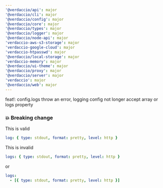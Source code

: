 ```yaml
---
'@verdaccio/api': major
'@verdaccio/cli': major
'@verdaccio/config': major
'@verdaccio/core': major
'@verdaccio/types': major
'@verdaccio/logger': major
'@verdaccio/node-api': major
'verdaccio-aws-s3-storage': major
'verdaccio-google-cloud': major
'verdaccio-htpasswd': major
'@verdaccio/local-storage': major
'verdaccio-memory': major
'@verdaccio/ui-theme': major
'@verdaccio/proxy': major
'@verdaccio/server': major
'verdaccio': major
'@verdaccio/web': major
---
```


feat!: config.logs throw an error, logging config not longer accept array or logs property

### 💥 Breaking change

This is valid

```yaml
log: { type: stdout, format: pretty, level: http }
```

This is invalid

```yaml
logs: { type: stdout, format: pretty, level: http }
```

or

```yaml
logs:
  - [{ type: stdout, format: pretty, level: http }]
```
